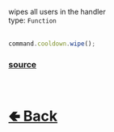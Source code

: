 wipes all users in the handler<br>
type: `Function`<br><br>

```js
command.cooldown.wipe();
```

### [source](https://github.com/shysolocup/noscord.js/blob/main/src/Services/CommandService/custard/CooldownHandle.js)


<br> <h1> [🢀 Back](https://github.com/shysolocup/noscord.js/wiki/Commands.SlashCommand.CooldownHandle) </h1>